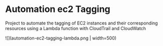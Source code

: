 # Automation ec2 Tagging


Project to automate the tagging of EC2 instances and their corresponding resources using a Lambda function with CloudTrail and CloudWatch



![](automation-ec2-tagging-lambda.png | width=500)